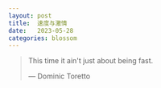 ```yaml
---
layout: post
title:  速度与激情
date:   2023-05-28
categories: blossom
---
```


>   This time it ain't just about being fast.
>
>   — Dominic Toretto